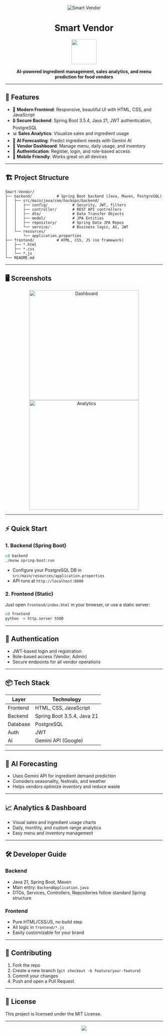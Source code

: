 <p align="center">
  <img src="https://img.shields.io/badge/Smart%20Vendor-Powered%20by%20Spring%20Boot%20%7C%20Modern%20Frontend-blueviolet?style=for-the-badge" alt="Smart Vendor"/>
</p>

<h1 align="center">Smart Vendor</h1>

<p align="center">
  <img src="https://img.icons8.com/color/96/000000/restaurant.png" width="80"/>
</p>

<p align="center">
  <b>AI-powered ingredient management, sales analytics, and menu prediction for food vendors</b>
</p>

---

## 🚀 Features

- 🌟 **Modern Frontend**: Responsive, beautiful UI with HTML, CSS, and JavaScript
- 🔒 **Secure Backend**: Spring Boot 3.5.4, Java 21, JWT authentication, PostgreSQL
- 📊 **Sales Analytics**: Visualize sales and ingredient usage
- 🤖 **AI Forecasting**: Predict ingredient needs with Gemini AI
- 🛒 **Vendor Dashboard**: Manage menu, daily usage, and inventory
- 👤 **Authentication**: Register, login, and role-based access
- 📱 **Mobile Friendly**: Works great on all devices

---

## 🏗️ Project Structure

```text
Smart-Vendor/
├── backend/           # Spring Boot backend (Java, Maven, PostgreSQL)
│   ├── src/main/java/com/hackops/backend/
│   │   ├── config/           # Security, JWT, filters
│   │   ├── controller/       # REST API controllers
│   │   ├── dto/              # Data Transfer Objects
│   │   ├── model/            # JPA Entities
│   │   ├── repository/       # Spring Data JPA Repos
│   │   └── service/          # Business logic, AI, JWT
│   └── resources/
│       └── application.properties
├── frontend/          # HTML, CSS, JS (no framework)
│   ├── *.html
│   ├── *.css
│   └── *.js
└── README.md
```

---

## 🖥️ Screenshots

<p align="center">
  <img src="https://images.unsplash.com/photo-1519389950473-47ba0277781c?auto=format&fit=crop&w=600&q=80" width="350" alt="Dashboard"/>
  <img src="https://images.unsplash.com/photo-1506744038136-46273834b3fb?auto=format&fit=crop&w=600&q=80" width="350" alt="Analytics"/>
</p>

---

## ⚡ Quick Start

### 1. Backend (Spring Boot)

```bash
cd backend
./mvnw spring-boot:run
```

- Configure your PostgreSQL DB in `src/main/resources/application.properties`
- API runs at `http://localhost:8080`

### 2. Frontend (Static)

Just open `frontend/index.html` in your browser, or use a static server:

```bash
cd frontend
python -m http.server 5500
```

---

## 🔑 Authentication
- JWT-based login and registration
- Role-based access (Vendor, Admin)
- Secure endpoints for all vendor operations

---

## 📦 Tech Stack

| Layer      | Technology                |
|------------|--------------------------|
| Frontend   | HTML, CSS, JavaScript    |
| Backend    | Spring Boot 3.5.4, Java 21 |
| Database   | PostgreSQL               |
| Auth       | JWT                      |
| AI         | Gemini API (Google)      |

---

## 🧠 AI Forecasting
- Uses Gemini API for ingredient demand prediction
- Considers seasonality, festivals, and weather
- Helps vendors optimize inventory and reduce waste

---

## 📈 Analytics & Dashboard
- Visual sales and ingredient usage charts
- Daily, monthly, and custom range analytics
- Easy menu and inventory management

---

## 🛠️ Developer Guide

### Backend
- Java 21, Spring Boot, Maven
- Main entry: `BackendApplication.java`
- DTOs, Services, Controllers, Repositories follow standard Spring structure

### Frontend
- Pure HTML/CSS/JS, no build step
- All logic in `frontend/*.js`
- Easily customizable for your brand

---

## 🤝 Contributing

1. Fork the repo
2. Create a new branch (`git checkout -b feature/your-feature`)
3. Commit your changes
4. Push and open a Pull Request

---

## 📄 License

This project is licensed under the MIT License.

---

<p align="center">
  <img src="https://img.shields.io/badge/Made%20with-%E2%9D%A4%EF%B8%8F%20by%20HackOps-blue?style=for-the-badge"/>
</p>
